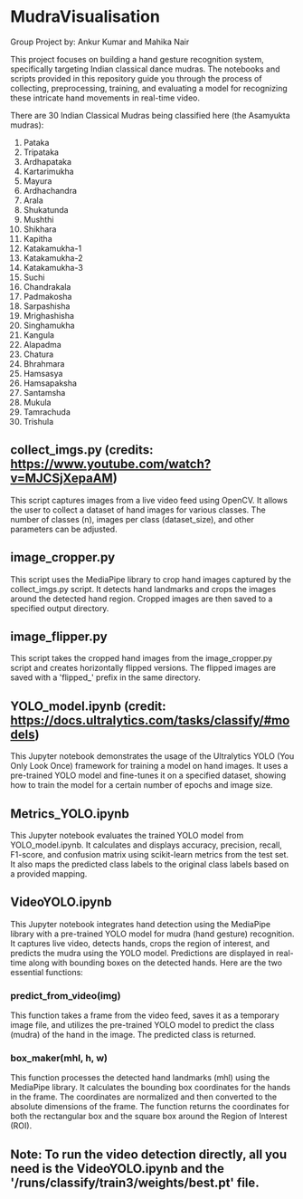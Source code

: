 # MudraVisualisation
Group Project by: Ankur Kumar and Mahika Nair

This project focuses on building a hand gesture recognition system, specifically targeting Indian classical dance mudras. The notebooks and scripts provided in this repository guide you through the process of collecting, preprocessing, training, and evaluating a model for recognizing these intricate hand movements in real-time video.

There are 30 Indian Classical Mudras being classified here (the Asamyukta mudras):
1. Pataka
2. Tripataka
3. Ardhapataka
4. Kartarimukha
5. Mayura
6. Ardhachandra
7. Arala
8. Shukatunda
9. Mushthi
10. Shikhara
11. Kapitha
12. Katakamukha-1
13. Katakamukha-2
14. Katakamukha-3
15. Suchi
16. Chandrakala
17. Padmakosha
18. Sarpashisha
19. Mrighashisha
20. Singhamukha
21. Kangula
22. Alapadma
23. Chatura
24. Bhrahmara
25. Hamsasya
26. Hamsapaksha
27. Santamsha
28. Mukula
29. Tamrachuda
30. Trishula


## collect_imgs.py (credits: https://www.youtube.com/watch?v=MJCSjXepaAM)

This script captures images from a live video feed using OpenCV. It allows the user to collect a dataset of hand images for various classes. The number of classes (n), images per class (dataset_size), and other parameters can be adjusted.

## image_cropper.py

This script uses the MediaPipe library to crop hand images captured by the collect_imgs.py script. It detects hand landmarks and crops the images around the detected hand region. Cropped images are then saved to a specified output directory.

## image_flipper.py

This script takes the cropped hand images from the image_cropper.py script and creates horizontally flipped versions. The flipped images are saved with a 'flipped_' prefix in the same directory.

## YOLO_model.ipynb (credit: https://docs.ultralytics.com/tasks/classify/#models)

This Jupyter notebook demonstrates the usage of the Ultralytics YOLO (You Only Look Once) framework for training a model on hand images. It uses a pre-trained YOLO model and fine-tunes it on a specified dataset, showing how to train the model for a certain number of epochs and image size.

## Metrics_YOLO.ipynb

This Jupyter notebook evaluates the trained YOLO model from YOLO_model.ipynb. It calculates and displays accuracy, precision, recall, F1-score, and confusion matrix using scikit-learn metrics from the test set. It also maps the predicted class labels to the original class labels based on a provided mapping.

## VideoYOLO.ipynb

This Jupyter notebook integrates hand detection using the MediaPipe library with a pre-trained YOLO model for mudra (hand gesture) recognition. It captures live video, detects hands, crops the region of interest, and predicts the mudra using the YOLO model. Predictions are displayed in real-time along with bounding boxes on the detected hands. Here are the two essential functions:

### predict_from_video(img)
This function takes a frame from the video feed, saves it as a temporary image file, and utilizes the pre-trained YOLO model to predict the class (mudra) of the hand in the image. The predicted class is returned.

### box_maker(mhl, h, w)
This function processes the detected hand landmarks (mhl) using the MediaPipe library. It calculates the bounding box coordinates for the hands in the frame. The coordinates are normalized and then converted to the absolute dimensions of the frame. The function returns the coordinates for both the rectangular box and the square box around the Region of Interest (ROI).

## Note: To run the video detection directly, all you need is the VideoYOLO.ipynb and the '/runs/classify/train3/weights/best.pt' file.
